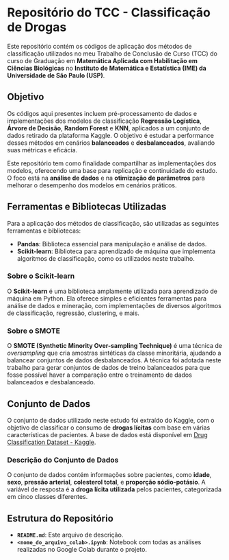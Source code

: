 # Repositório do TCC - Classificação de Drogas

Este repositório contém os códigos de aplicação dos métodos de classificação utilizados no meu Trabalho de Conclusão de Curso (TCC) do curso de Graduação em **Matemática Aplicada com Habilitação em Ciências Biológicas** no **Instituto de Matemática e Estatística (IME) da Universidade de São Paulo (USP)**.

## Objetivo

Os códigos aqui presentes incluem pré-processamento de dados e implementações dos modelos de classificação **Regressão Logística**, **Árvore de Decisão**, **Random Forest** e **KNN**, aplicados a um conjunto de dados retirado da plataforma Kaggle. O objetivo é estudar a performance desses métodos em cenários **balanceados** e **desbalanceados**, avaliando suas métricas e eficácia.

Este repositório tem como finalidade compartilhar as implementações dos modelos, oferecendo uma base para replicação e continuidade do estudo. O foco está na **análise de dados** e na **otimização de parâmetros** para melhorar o desempenho dos modelos em cenários práticos.

## Ferramentas e Bibliotecas Utilizadas

Para a aplicação dos métodos de classificação, são utilizadas as seguintes ferramentas e bibliotecas:

- **Pandas**: Biblioteca essencial para manipulação e análise de dados.
- **Scikit-learn**: Biblioteca para aprendizado de máquina que implementa algoritmos de classificação, como os utilizados neste trabalho.
  
### Sobre o Scikit-learn
O **Scikit-learn** é uma biblioteca amplamente utilizada para aprendizado de máquina em Python. Ela oferece simples e eficientes ferramentas para análise de dados e mineração, com implementações de diversos algoritmos de classificação, regressão, clustering, e mais.

### Sobre o SMOTE
O **SMOTE (Synthetic Minority Over-sampling Technique)** é uma técnica de *oversampling* que cria amostras sintéticas da classe minoritária, ajudando a balancear conjuntos de dados desbalanceados. A técnica foi adotada neste trabalho para gerar conjuntos de dados de treino balanceados para que fosse possível haver a comparação entre o treinamento de dados balanceados e desbalanceado.

## Conjunto de Dados

O conjunto de dados utilizado neste estudo foi extraído do Kaggle, com o objetivo de classificar o consumo de **drogas lícitas** com base em várias características de pacientes. A base de dados está disponível em [Drug Classification Dataset - Kaggle](https://www.kaggle.com/datasets/prathamtripathi/drug-classification/data).

### Descrição do Conjunto de Dados
O conjunto de dados contém informações sobre pacientes, como **idade**, **sexo**, **pressão arterial**, **colesterol total**, e **proporção sódio-potásio**. A variável de resposta é a **droga lícita utilizada** pelos pacientes, categorizada em cinco classes diferentes.

## Estrutura do Repositório  

- **`README.md`**: Este arquivo de descrição.  
- **`<nome_do_arquivo_colab>.ipynb`**: Notebook com todas as análises realizadas no Google Colab durante o projeto.  
